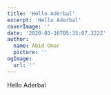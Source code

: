 ```yaml
---
title: 'Hello Aderbal'
excerpt: 'Hello Aderbal'
coverImage: ''
date: '2020-03-16T05:35:07.322Z'
author:
  name: Abid Omar
  picture: ''
ogImage:
  url: ''
---
```


Hello Aderbal
